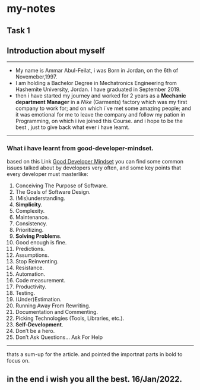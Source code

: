 # my-notes
Task 1
---
## Introduction about myself
---
- My name is Ammar Abul-Feilat, i was Born in Jordan, on the 6th of Novemeber,1997. 
- I am holding a Bachelor Degree in Mechatronics Engineering from Hashemite University, Jordan.
I have graduated in September 2019.
- then i have started my journey and worked for 2 years as a **Mechanic department Manager** in a *Nike* (Garments) factory which was my first company to work for; and on which i`ve met some amazing people; and it was emotional for me to leave the company and follow my pation in Programming, on which i ive joined this Course. and i hope to be the best , just to give back what ever i have learnt.
---
### What i have learnt from good-developer-mindset.
based on this Link [Good Developer Mindset](https://www.www.freecodecamp.org/news/learn-the-fundamentals-of-a-good-developer-mindset-in-15-minutes-81321ab8a682/.com) you can find some common issues talked about by developers very often, and some key points that every developer must masterlike:
1. Conceiving The Purpose of Software.
2. The Goals of Software Design.
3. (Mis)understanding.
4. **Simplicity**.
5. Complexity.
6. Maintenance.
7. Consistency.
8. Prioritizing.
9. **Solving Problems**.
10. Good enough is fine.
11. Predictions.
12. Assumptions.
13. Stop Reinventing.
14. Resistance.
15. Automation.
16. Code measurement.
17. Productivity.
18. Testing.
19. (Under)Estimation.
20. Running Away From Rewriting.
21. Documentation and Commenting.
22. Picking Technologies (Tools, Libraries, etc.).
23. **Self-Development**.
24. Don’t be a hero.
25. Don’t Ask Questions… Ask For Help
--- 
thats a sum-up for the article. and pointed the importnat parts in bold to focus on.

in the end i wish you all the best. 16/Jan/2022.
---

